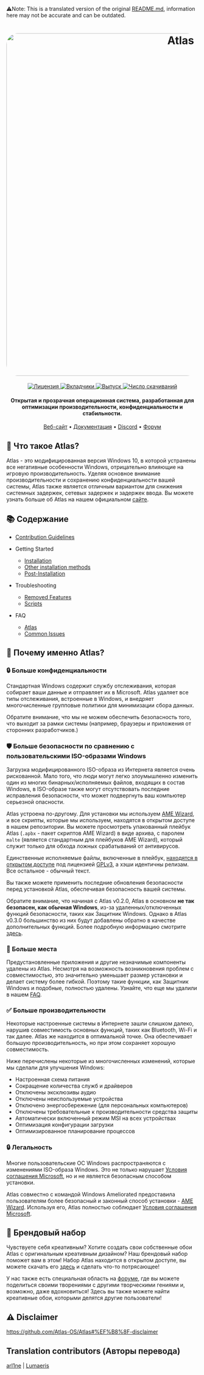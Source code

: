 ﻿⚠️Note: This is a translated version of the original [README.md](https://github.com/Atlas-OS/Atlas/blob/main/README.md), information here may not be accurate and can be outdated.
<h1 align="center">
  <a href="http://atlasos.net"><img src="https://gcore.jsdelivr.net/gh/Atlas-OS/Atlas@main/img/banner.png" alt="Atlas" width="900" style="border-radius: 30px"></a>
</h1>
  <p align="center">
    <a href="https://github.com/Atlas-OS/Atlas/blob/main/LICENSE">
      <img alt="Лицензия" src="https://img.shields.io/github/license/atlas-os/atlas?style=for-the-badge&logo=github&color=1A91FF&label=%D0%9B%D0%B8%D1%86%D0%B5%D0%BD%D0%B7%D0%B8%D1%8F"/>
    </a>
    <a href="https://github.com/Atlas-OS/Atlas/graphs/contributors">
      <img alt="Вкладчики" src="https://img.shields.io/github/contributors/atlas-os/atlas?style=for-the-badge&color=1A91FF&label=%D0%A7%D0%B8%D1%81%D0%BB%D0%BE%20%D0%B2%D0%BA%D0%BB%D0%B0%D0%B4%D1%87%D0%B8%D0%BA%D0%BE%D0%B2" />
    </a>
    <a href="https://github.com/Atlas-OS/Atlas/releases/latest">
      <img alt="Выпуск" src="https://img.shields.io/github/release/atlas-os/atlas?style=for-the-badge&color=1A91FF&label=%D0%92%D1%8B%D0%BF%D1%83%D1%81%D0%BA" />
    </a>
    <a href="https://github.com/Atlas-OS/Atlas/releases">
      <img alt="Число скачиваний" src="https://img.shields.io/github/downloads/Atlas-OS/Atlas/total?style=for-the-badge&logo=github&color=1A91FF&label=%D0%A7%D0%B8%D1%81%D0%BB%D0%BE%20%D1%81%D0%BA%D0%B0%D1%87%D0%B8%D0%B2%D0%B0%D0%BD%D0%B8%D0%B9" />
    </a>
  </p>
<h4 align="center">Открытая и прозрачная операционная система, разработанная для оптимизации производительности, конфиденциальности и стабильности.</h4>

<p align="center">
  <a href="https://atlasos.net">Веб-сайт</a>
  •
  <a href="https://docs.atlasos.net">Документация</a>
  •
  <a href="https://discord.atlasos.net" target="_blank">Discord</a>
  •
  <a href="https://forum.atlasos.net">Форум</a>
</p>

## 🤔 **Что такое Atlas?**

Atlas - это модифицированная версия Windows 10, в которой устранены все негативные особенности Windows, отрицательно влияющие на игровую производительность.
Уделяя основное внимание производительности и сохранению конфиденциальности вашей системы, Atlas также является отличным вариантом для снижения системных задержек, сетевых задержек и задержек ввода.
Вы можете узнать больше об Atlas на нашем официальном [сайте](https://atlasos.net).

## 📚 **Содержание**

- [Contribution Guidelines](https://docs.atlasos.net/contributions)

- Getting Started
  - [Installation](https://docs.atlasos.net/getting-started/installation)
  - [Other installation methods](https://docs.atlasos.net/getting-started/other-installation-methods/no-usb)
  - [Post-Installation](https://docs.atlasos.net/getting-started/post-installation/drivers)

- Troubleshooting
  - [Removed Features](https://docs.atlasos.net/troubleshooting/removed-features)
  - [Scripts](https://docs.atlasos.net/troubleshooting/scripts)

- FAQ
  - [Atlas](https://atlasos.net/faq)
  - [Common Issues](https://docs.atlasos.net/troubleshooting/common-issues/hyper-v/)

## 👀 **Почему именно Atlas?**

### 🔒 Больше конфиденциальности
Стандартная Windows содержит службу отслеживания, которая собирает ваши данные и отправляет их в Microsoft.
Atlas удаляет все типы отслеживания, встроенные в Windows, и внедряет многочисленные групповые политики для минимизации сбора данных.

Обратите внимание, что мы не можем обеспечить безопасность того, что выходит за рамки системы (например, браузеры и приложения от сторонних разработчиков.)

### 🛡️ Больше безопасности по сравнению с пользовательскими ISO-образами Windows
Загрузка модифицированного ISO-образа из Интернета является очень рискованной. Мало того, что люди могут легко злоумышленно изменить один из многих бинарных/исполняемых файлов, входящих в состав Windows, в ISO-образе также могут отсутствовать последние исправления безопасности, что может подвергнуть ваш компьютер серьезной опасности.

Atlas устроена по-другому. Для установки мы используем [AME Wizard](https://ameliorated.io), и все скрипты, которые мы используем, находятся в открытом доступе в нашем репозитории. Вы можете просмотреть упакованный плейбук Atlas (`.apbx` - пакет скриптов AME Wizard) в виде архива, с паролем `malte` (является стандартным для плейбуков AME Wizard), который служит только для обхода ложных срабатываний от антивирусов.

Единственные исполняемые файлы, включенные в плейбук, [находятся в открытом доступе](https://github.com/Atlas-OS/Atlas-Utilities) под лицензией [GPLv3](https://github.com/Atlas-OS/Atlas-Utilities/blob/main/LICENSE), а хэши идентичны релизам. Все остальное - обычный текст.

Вы также можете применить последние обновления безопасности перед установкой Atlas, обеспечивая безопасность вашей системы.

Обратите внимание, что начиная с Atlas v0.2.0, Atlas в основном **не так безопасен, как обычная Windows**, из-за удаленных/отключенных функций безопасности, таких как Защитник Windows. Однако в Atlas v0.3.0 большинство из них будут добавлены обратно в качестве дополнительных функций. Более подробную информацию смотрите [здесь](https://docs.atlasos.net/troubleshooting/removed-features/).

### 🚀 Больше места
Предустановленные приложения и другие незначимые компоненты удалены из Atlas. Несмотря на возможность возникновения проблем с совместимостью, это значительно уменьшает размер установки и делает систему более гибкой. Поэтому такие функции, как Защитник Windows и подобные, полностью удалены.
Узнайте, что еще мы удалили в нашем [FAQ](https://docs.atlasos.net/troubleshooting/removed-features).

### ✅ Больше производительности
Некоторые настроенные системы в Интернете зашли слишком далеко, нарушив совместимость основных функций, таких как Bluetooth, Wi-Fi и так далее.
Atlas же находится в оптимальной точке. Она обеспечивает большую производительность, но при этом сохраняет хорошую совместимость.

Ниже перечислены некоторые из многочисленных изменений, которые мы сделали для улучшения Windows:
- Настроенная схема питания
- Сокращение количества служб и драйверов
- Отключены эксклюзивы аудио
- Отключены неиспользуемые устройства
- Отключено энергосбережение (для персональных компьютеров)
- Отключены требовательные к производительности средства защиты
- Автоматически включенный режим MSI на всех устройствах
- Оптимизация конфигурации загрузки
- Оптимизированное планирование процессов

### 🔒 Легальность
Многие пользовательские ОС Windows распространяются с изменениями ISO-образа Windows. Это не только нарушает [Условия соглашения Microsoft](https://www.microsoft.com/en-us/Useterms/Retail/Windows/10/UseTerms_Retail_Windows_10_Russian.htm), но и не является безопасным способом установки.

Atlas совместно с командой Windows Ameliorated предоставила пользователям более безопасный и законный способ установки - [AME Wizard](https://ameliorated.io). Используя его, Atlas полностью соблюдает [Условия соглашения Microsoft](https://www.microsoft.com/en-us/Useterms/Retail/Windows/10/UseTerms_Retail_Windows_10_Russian.htm).

## 🎨 Брендовый набор
Чувствуете себя креативным? Хотите создать свои собственные обои Atlas с оригинальным креативным дизайном? Наш брендовый набор поможет вам в этом!
Набор Atlas находится в открытом доступе, вы можете скачать его [здесь](https://cdn.jsdelivr.net/gh/Atlas-OS/Atlas@main/img/brand-kit.zip) и сделать что-то потрясающее!

У нас также есть специальная область на [форуме](https://forum.atlasos.net/t/art-showcase), где вы можете поделиться своими творениями с другими творческими гениями и, возможно, даже вдохновиться! Здесь вы также можете найти креативные обои, которыми делятся другие пользователи!

## ⚠️ Disclaimer
https://github.com/Atlas-OS/Atlas#%EF%B8%8F-disclaimer

## Translation contributors (Авторы перевода)

[arl1ne](https://github.com/arl1nef) |
[Lumaeris](https://github.com/Lumaeris)
